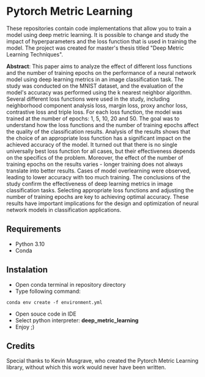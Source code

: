 # Pytorch Metric Learning

These repositories contain code implementations that allow you to train a model using deep metric learning. It is possible to change and study the impact of hyperparameters and the loss function that is used in training the model. The project was created for master's thesis titled "Deep Metric Learning Techniques".

**Abstract**: This paper aims to analyze the effect of different loss functions and the number of training epochs on the performance of a neural network model using deep learning metrics in an image classification task. The study was conducted on the MNIST dataset, and the evaluation of the model's accuracy was performed using the k nearest neighbor algorithm. Several different loss functions were used in the study, including neighborhood component analysis loss, margin loss, proxy anchor loss, contrastive loss and triple loss. For each loss function, the model was trained at the number of epochs: $1$, $5$, $10$, $20$ and $50$. The goal was to understand how the loss functions and the number of training epochs affect the quality of the classification results. Analysis of the results shows that the choice of an appropriate loss function has a significant impact on the achieved accuracy of the model. It turned out that there is no single universally best loss function for all cases, but their effectiveness depends on the specifics of the problem. Moreover, the effect of the number of training epochs on the results varies - longer training does not always translate into better results. Cases of model overlearning were observed, leading to lower accuracy with too much training. The conclusions of the study confirm the effectiveness of deep learning metrics in image classification tasks. Selecting appropriate loss functions and adjusting the number of training epochs are key to achieving optimal accuracy. These results have important implications for the design and optimization of neural network models in classification applications.

## Requirements
- Python 3.10
- Conda

## Instalation
- Open conda terminal in repository directory
- Type following command:

```
conda env create -f environment.yml
```
- Open souce code in IDE
- Select python interpreter: **deep_metric_learning**
- Enjoy ;)

## Credits
Special thanks to Kevin Musgrave, who created the Pytorch Metric Learning library, without which this work would never have been written.